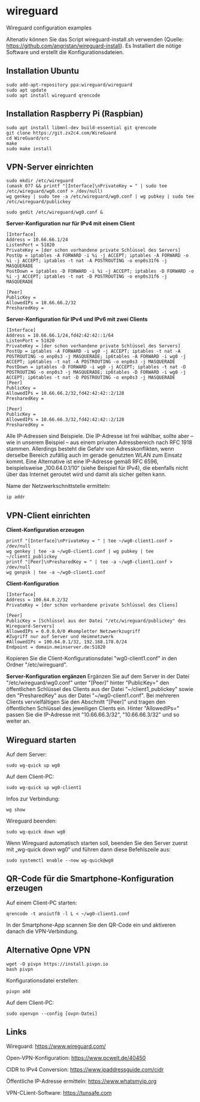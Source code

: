 # wireguard
Wireguard configuration examples

Altenativ können Sie das Script wireguard-install.sh verwenden (Quelle: https://github.com/angristan/wireguard-install). Es Installiert die nötige Software und erstellt die Konfigurationsdateien.

## Installation Ubuntu
```
sudo add-apt-repository ppa:wireguard/wireguard
sudo apt update
sudo apt install wireguard qrencode
```
## Installation Raspberry Pi (Raspbian)
```
sudo apt install libmnl-dev build-essential git qrencode
git clone https://git.zx2c4.com/WireGuard
cd WireGuard/src
make
sudo make install
```
## VPN-Server einrichten
```
sudo mkdir /etc/wireguard
(umask 077 && printf "[Interface]\nPrivateKey = " | sudo tee /etc/wireguard/wg0.conf > /dev/null)
wg genkey | sudo tee -a /etc/wireguard/wg0.conf | wg pubkey | sudo tee /etc/wireguard/publickey
```
```
sudo gedit /etc/wireguard/wg0.conf &
```
**Server-Konfiguration nur für IPv4 mit einem Client**
```
[Interface]
Address = 10.66.66.1/24
ListenPort = 51820
PrivateKey = [der schon vorhandene private Schlüssel des Servers]
PostUp = iptables -A FORWARD -i %i -j ACCEPT; iptables -A FORWARD -o %i -j ACCEPT; iptables -t nat -A POSTROUTING -o enp0s31f6 -j MASQUERADE
PostDown = iptables -D FORWARD -i %i -j ACCEPT; iptables -D FORWARD -o %i -j ACCEPT; iptables -t nat -D POSTROUTING -o enp0s31f6 -j MASQUERADE

[Peer]
PublicKey = 
AllowedIPs = 10.66.66.2/32
PresharedKey =
```
**Server-Konfiguration für IPv4 und IPv6 mit zwei Clients**
```
[Interface]
Address = 10.66.66.1/24,fd42:42:42::1/64
ListenPort = 51820
PrivateKey = [der schon vorhandene private Schlüssel des Servers]
PostUp = iptables -A FORWARD -i wg0 -j ACCEPT; iptables -t nat -A POSTROUTING -o enp0s3 -j MASQUERADE; ip6tables -A FORWARD -i wg0 -j ACCEPT; ip6tables -t nat -A POSTROUTING -o enp0s3 -j MASQUERADE
PostDown = iptables -D FORWARD -i wg0 -j ACCEPT; iptables -t nat -D POSTROUTING -o enp0s3 -j MASQUERADE; ip6tables -D FORWARD -i wg0 -j ACCEPT; ip6tables -t nat -D POSTROUTING -o enp0s3 -j MASQUERADE
[Peer]
PublicKey = 
AllowedIPs = 10.66.66.2/32,fd42:42:42::2/128
PresharedKey = 

[Peer]
PublicKey = 
AllowedIPs = 10.66.66.3/32,fd42:42:42::2/128
PresharedKey = 
```
Alle IP-Adressen sind Beispiele. Die IP-Adresse ist frei wählbar, sollte aber – wie in unserem Beispiel – aus einem privaten Adressbereich nach RFC 1918 stammen. Allerdings besteht die Gefahr von Adresskonflikten, wenn derselbe Bereich zufällig auch im gerade genutzten WLAN zum Einsatz kommt. Eine Alternative ist eine IP-Adresse gemäß RFC 6596, beispielsweise „100.64.0.1/10“ (siehe Beispiel für IPv4), die ebenfalls nicht über das Internet geroutet wird und damit als sicher gelten kann.

Name der Netzwerkschnittstelle ermitteln: 
```
ip addr
```
## VPN-Client einrichten
**Client-Konfiguration erzeugen**
```
printf "[Interface]\nPrivateKey = " | tee ~/wg0-client1.conf > /dev/null
wg genkey | tee -a ~/wg0-client1.conf | wg pubkey | tee ~/client1_publickey
printf "[Peer]\nPresharedKey = " | tee -a ~/wg0-client1.conf > /dev/null
wg genpsk | tee -a ~/wg0-client1.conf
```
**Client-Konfiguration**
```
[Interface]
Address = 100.64.0.2/32
PrivateKey = [der schon vorhandene private Schlüssel des Cliens]

[Peer]
PublicKey = [Schlüssel aus der Datei "/etc/wireguard/publickey" des Wireguard-Servers]
AllowedIPs = 0.0.0.0/0 #kompletter Netzwerkzugriff
#Zugriff nur auf Server und Heimnetzwerk
#AllowedIPs = 100.64.0.1/32, 192.168.178.0/24
Endpoint = domain.meinserver.de:51820
```
Kopieren Sie die Client-Konfigurationsdatei "wg0-client1.conf" in den Ordner "/etc/wireguard".

**Server-Konfiguration ergänzen**
Ergänzen Sie auf dem Server in der Datei "/etc/wireguard/wg0.conf" unter "[Peer]" hinter "PublicKey=" den öffentlichen Schlüssel des Clients aus der Datei "~/client1_publickey" sowie den "PresharedKey" aus der Datei "~/wg0-client1.conf".
Bei mehreren Clients vervielfältigen Sie den Abschnitt "[Peer]" und tragen den öffentlichen Schlüssel des jeweiligen Clients ein. Hinter "AllowedIPs=" passen Sie die IP-Adresse mit "10.66.66.3/32", "10.66.66.3/32" und so weiter an. 

## Wireguard starten
Auf dem Server:
```
sudo wg-quick up wg0
```
Auf dem Client-PC:
```
sudo wg-quick up wg0-client1
```
Infos zur Verbindung:
```
wg show
```
Wireguard beenden:
```
sudo wg-quick down wg0
```
Wenn Wireguard automatisch starten soll, beenden Sie den Server zuerst mit „wg-quick down wg0“ und führen dann diese Befehlszeile aus:
```
sudo systemctl enable --now wg-quick@wg0
```
## QR-Code für die Smartphone-Konfiguration erzeugen
Auf einem Client-PC starten:
```
qrencode -t ansiutf8 -l L < ~/wg0-client1.conf
```
In der Smartphone-App scannen Sie den QR-Code ein und aktiveren danach die VPN-Verbindung.

## Alternative Opne VPN

```
wget -O pivpn https://install.pivpn.io
bash pivpn
```
Konfigurationsdatei erstellen:
```
pivpn add
```
Auf dem Client-PC:
```
sudo openvpn --config [ovpn-Datei]
```

## Links
Wireguard: https://www.wireguard.com/

Open-VPN-Konfiguration: https://www.pcwelt.de/40450

CIDR to IPv4 Conversion: https://www.ipaddressguide.com/cidr

Öffentliche IP-Adresse ermitteln: https://www.whatsmyip.org

VPN-CLient-Software: https://tunsafe.com


